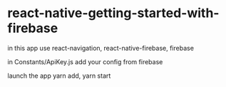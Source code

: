 # react-native-getting-started-with-firebase

in this app use
react-navigation,
react-native-firebase,
firebase

in Constants/ApiKey.js
add your config from firebase

launch the app
yarn add,
yarn start
